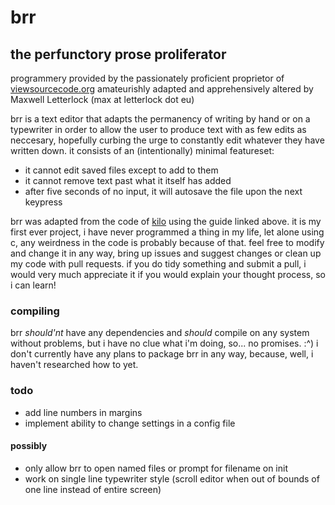 
# brr 

## the perfunctory prose proliferator 

programmery provided by the passionately proficient proprietor of [viewsourcecode.org](https://viewsourcecode.org/snaptoken/kilo/01.setup.html) 
amateurishly adapted and apprehensively altered by Maxwell Letterlock (max at letterlock dot eu) 

brr is a text editor that adapts the permanency of writing by hand or on a typewriter in order to allow the user to produce text with as few edits as neccesary, hopefully curbing the urge to constantly edit whatever they have written down.
it consists of an (intentionally) minimal featureset: 
- it cannot edit saved files except to add to them
- it cannot remove text past what it itself has added
- after five seconds of no input, it will autosave the file upon the next keypress 

brr was adapted from the code of [kilo](https://github.com/antirez/kilo) using the guide linked above. 
it is my first ever project, i have never programmed a thing in my life, let alone using c, any weirdness in the code is probably because of that. 
feel free to modify and change it in any way, bring up issues and suggest changes or clean up my code with pull requests. 
if you do tidy something and submit a pull, i would very much appreciate it if you would explain your thought process, so i can learn! 

### compiling 

brr *should'nt* have any dependencies and *should* compile on any system without problems, but i have no clue what i'm doing, so... no promises. :^) 
i don't currently have any plans to package brr in any way, because, well, i haven't researched how to yet.

### todo 

- add line numbers in margins
- implement ability to change settings in a config file 

#### possibly 

- only allow brr to open named files or prompt for filename on init
- work on single line typewriter style (scroll editor when out of bounds of one line instead of entire screen)
